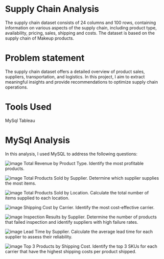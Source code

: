 # Supply Chain Analysis 
The supply chain dataset consists of 24 columns and 100 rows, containing information on various aspects of the supply chain, including product type, availability, pricing, sales, shipping and costs. The dataset is based on the supply chain of Makeup products. 
# Problem statement 
The supply chain dataset offers a detailed overview of product sales, suppliers, transportation, and logistics. In this project, I aim to extract meaningful insights and provide recommendations to optimize supply chain operations.
# Tools Used
MySql
Tableau
# MySql Analysis 
In this analysis, I used MySQL to address the following questions:

![image](https://github.com/Dianamod/Projects/assets/171150402/35455d39-f93c-40ca-86a7-4903c535c3c4) Total Revenue by Product Type. Identify the most profitable products.

![image](https://github.com/Dianamod/Projects/assets/171150402/8459b773-43b0-49b6-88a9-1b51cba69e98) Total Products Sold by Supplier. Determine which supplier supplies the most items.

![image](https://github.com/Dianamod/Projects/assets/171150402/248ec321-d5de-4ca0-aa98-10b157befcb8) Total Products Sold by Location. Calculate the total number of items supplied to each location.

![image](https://github.com/Dianamod/Projects/assets/171150402/71a625af-edc1-4842-b58c-414089378312) Shipping Cost by Carrier. Identify the most cost-effective carrier.

![image](https://github.com/Dianamod/Projects/assets/171150402/a1275fb5-c3b3-43b5-888b-f90da6f9d6b5) Inspection Results by Supplier. Determine the number of products that failed inspection and identify suppliers with high failure rates.

![image](https://github.com/Dianamod/Projects/assets/171150402/e7569d21-4665-4013-9c57-ea5ccd73f563) Lead Time by Supplier. Calculate the average lead time for each supplier to assess their reliability.

![image](https://github.com/Dianamod/Projects/assets/171150402/ee70169f-42f3-478d-b02e-0968c4869eea) Top 3 Products by Shipping Cost. Identify the top 3 SKUs for each carrier that have the highest shipping costs per product shipped.

